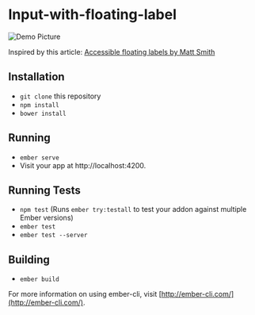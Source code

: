 # Input-with-floating-label

![Demo Picture](https://gifcannon.s3.amazonaws.com/screencast_2016-10-13_00-37-21.gif)

Inspired by this article:
[Accessible floating labels by Matt Smith](http://allthingssmitty.com/2016/09/25/accessible-floating-labels/)

## Installation

* `git clone` this repository
* `npm install`
* `bower install`

## Running

* `ember serve`
* Visit your app at http://localhost:4200.

## Running Tests

* `npm test` (Runs `ember try:testall` to test your addon against multiple Ember versions)
* `ember test`
* `ember test --server`

## Building

* `ember build`

For more information on using ember-cli, visit [http://ember-cli.com/](http://ember-cli.com/).
